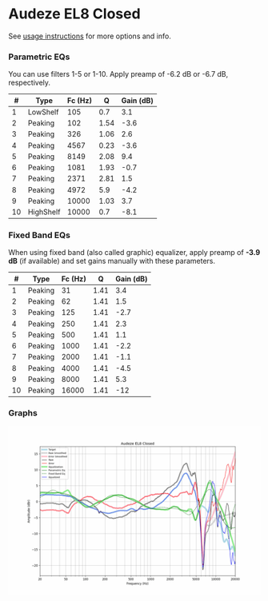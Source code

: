 # Audeze EL8 Closed
See [usage instructions](https://github.com/jaakkopasanen/AutoEq#usage) for more options and info.

### Parametric EQs
You can use filters 1-5 or 1-10. Apply preamp of -6.2 dB or -6.7 dB, respectively.

|   # | Type      |   Fc (Hz) |    Q |   Gain (dB) |
|-----|-----------|-----------|------|-------------|
|   1 | LowShelf  |       105 | 0.7  |         3.1 |
|   2 | Peaking   |       102 | 1.54 |        -3.6 |
|   3 | Peaking   |       326 | 1.06 |         2.6 |
|   4 | Peaking   |      4567 | 0.23 |        -3.6 |
|   5 | Peaking   |      8149 | 2.08 |         9.4 |
|   6 | Peaking   |      1081 | 1.93 |        -0.7 |
|   7 | Peaking   |      2371 | 2.81 |         1.5 |
|   8 | Peaking   |      4972 | 5.9  |        -4.2 |
|   9 | Peaking   |     10000 | 1.03 |         3.7 |
|  10 | HighShelf |     10000 | 0.7  |        -8.1 |

### Fixed Band EQs
When using fixed band (also called graphic) equalizer, apply preamp of **-3.9 dB** (if available) and set gains manually with these parameters.

|   # | Type    |   Fc (Hz) |    Q |   Gain (dB) |
|-----|---------|-----------|------|-------------|
|   1 | Peaking |        31 | 1.41 |         3.4 |
|   2 | Peaking |        62 | 1.41 |         1.5 |
|   3 | Peaking |       125 | 1.41 |        -2.7 |
|   4 | Peaking |       250 | 1.41 |         2.3 |
|   5 | Peaking |       500 | 1.41 |         1.1 |
|   6 | Peaking |      1000 | 1.41 |        -2.2 |
|   7 | Peaking |      2000 | 1.41 |        -1.1 |
|   8 | Peaking |      4000 | 1.41 |        -4.5 |
|   9 | Peaking |      8000 | 1.41 |         5.3 |
|  10 | Peaking |     16000 | 1.41 |       -12   |

### Graphs
![](./Audeze%20EL8%20Closed.png)
